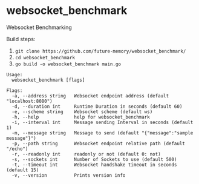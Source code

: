 # websocket_benchmark
Websocket Benchmarking


Build steps:
1. `git clone https://github.com/future-memory/websocket_benchmark/`
2. `cd websocket_benchmark`
3. `go build -o websocket_benchmark main.go`

```
Usage:
  websocket_benchmark [flags]

Flags:
  -a, --address string   Websocket endpoint address (default "localhost:8080")
  -d, --duration int     Runtime Duration in seconds (default 60)
  -e, --scheme string    Websocket scheme (default ws)
  -h, --help             help for websocket_benchmark
  -i, --interval int     Message sending Interval in seconds (default 1)
  -m, --message string   Message to send (default "{"message":"sample message"}")
  -p, --path string      Websocket endpoint relative path (default "/echo")
  -r, --readonly int     readonly or not (default 0: not)
  -s, --sockets int      Number of Sockets to use (default 500)
  -t, --timeout int      Websocket handshake timeout in seconds (default 15)
  -v, --version          Prints version info
  ```
